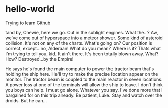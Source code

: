 # hello-world
Trying to learn Github

tand by, Chewie, here we go. Cut in the sublight engines. What the...? Aw, we've come out of hyperspace into a meteor shower. Some kind of asteroid collision. It's not on any of the charts. What's going on? Our position is correct, except...no, Alderaan! What do you mean? Where is it? Thats what I'm trying to tell you, kid. It ain't there. It's been totally blown away. What? How? Destroyed...by the Empire!

He says he's found the main computer to power the tractor beam that's holding the ship here. He'll try to make the precise location appear on the monitor. The tractor beam is coupled to the main reactor in seven locations. A power loss at one of the terminals will allow the ship to leave. I don't think you boys can help. I must go alone. Whatever you say. I've done more that I bargained for on this trip already. Be patient, Luke. Stay and watch over the droids. But he can...
